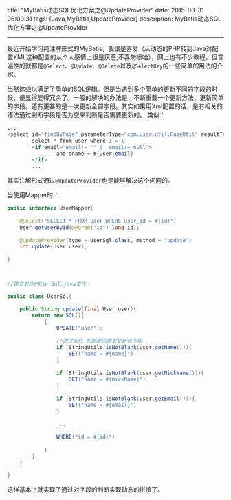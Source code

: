 title: "MyBatis动态SQL优化方案之@UpdateProvider"
date: 2015-03-31 06:09:31
tags: [Java,MyBatis,UpdateProvider]
description: MyBatis动态SQL优化方案之@UpdateProvider

---

   最近开始学习纯注解形式的MyBatis，我很是喜爱（从动态的PHP转到Java对配置XML这种配置的从个人感情上很是厌恶,不喜勿喷哈），网上也有不少教程，但普遍性的就都是`@Select`、`@Update`、`@Delete`以及`@SelectKey`的一些简单的用法的介绍。
   
   当然这些以满足了简单的SQL逻辑。但是当遇到多个简单的更新不同的字段的时候，便显得显得冗余了。一般的解决的办法是，不断重载一个更新方法，更新简单的字段。还有更甚的是一次更新全部字段。其实如果用Xml配置的话，是有相关的语法通过判断字段是否为空来判断是否需要更新的。
类似： 
```Java
...
<select id="findByPage" parameterType="com.user.util.PageUtil" resultType="com.user.dao.UserDaoImpl" >
		select * from user where 1 = 1 
		<if email="email!= "" || email!= null">
			    and ename = #{user.email}
		</if>
		...
```

其实注解形式通过`@UpdateProvider`也是能够解决这个问题的。
<!--more-->
当使用Mapper时：
```Java
public interface UserMapper{
	
	@Select("SELECT * FROM user WHERE user_id = #{id}")
	User getUserById(@Param("id") long id);
	
	@UpdateProvider(type = UserSql.class, method = "update")
	int update(User user);
	
}



//建立对应的UserSql.java文件：

public class UserSql{

	public String update(final User user){
		return new SQL(){
			{
				UPDATE("user");
				
				//通过条件 判断是否需要更新该字段
				if (StringUtils.isNotBlank(user.getName())){
					SET("name = #{name}")
				}
				
				if (StringUtils.isNotBlank(user.getNickName())){
					SET("name = #{nickName}")
				}
				
				if (StringUtils.isNotBlank(user.getEmail())){
					SET("name = #{email}")
				}
				
				...
				
				WHERE("id = #{id}")
				
			}
		}
	}

}

```

这样基本上就实现了通过对字段的判断实现动态的拼接了。